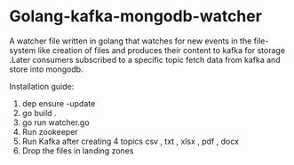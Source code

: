 # Golang-kafka-mongodb-watcher

A watcher file written  in golang that watches for new events in the file-system like creation of  files and produces their content to kafka for storage .Later consumers subscribed to a specific topic fetch data from kafka and store into mongodb.

Installation guide:

1. dep ensure -update
2. go build .
3. go run watcher.go
4. Run zookeeper
5. Run Kafka after creating 4 topics csv , txt , xlsx , pdf , docx 
6. Drop the files in landing zones
